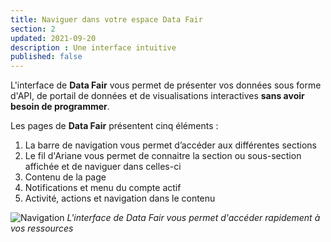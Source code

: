 ```yaml
---
title: Naviguer dans votre espace Data Fair
section: 2
updated: 2021-09-20
description : Une interface intuitive
published: false
---
```


L'interface de **Data Fair** vous permet de présenter vos données sous forme d'API, de portail de données et de visualisations interactives **sans avoir besoin de programmer**.

Les pages de **Data Fair** présentent cinq éléments :

1. La barre de navigation vous permet d’accéder aux différentes sections
2. Le fil d'Ariane vous permet de connaitre la section ou sous-section affichée et de naviguer dans celles-ci
3. Contenu de la page
4. Notifications et menu du compte actif
5. Activité, actions et navigation dans le contenu

![Navigation](./images/user-guide/navigation.jpg)
*L'interface de Data Fair vous permet d'accéder rapidement à vos ressources*
